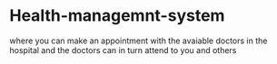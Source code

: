 # Health-managemnt-system
where you can make an appointment with the avaiable doctors in the hospital and the doctors can in turn attend to you and others

 
